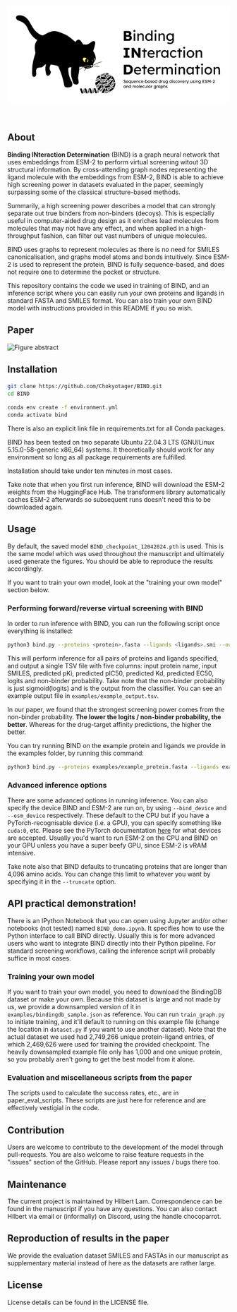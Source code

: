 <div align="center">
  <br />
  <p>
    <a href="https://github.com/Chokyotager/BIND"><img src="/art/BIND.png" alt="banner" /></a>
  </p>
  <br />
  <p>
  </p>
</div>

## About
**Binding INteraction Determination** (BIND) is a graph neural network that uses embeddings from ESM-2 to perform virtual screening witout 3D structural information. By cross-attending graph nodes representing the ligand molecule with the embeddings from ESM-2, BIND is able to achieve high screening power in datasets evaluated in the paper, seemingly surpassing some of the classical structure-based methods.

Summarily, a high screening power describes a model that can strongly separate out true binders from non-binders (decoys). This is especially useful in computer-aided drug design as it enriches lead molecules from molecules that may not have any effect, and when applied in a high-throughput fashion, can filter out vast numbers of unique molecules.

BIND uses graphs to represent molecules as there is no need for SMILES canonicalisation, and graphs model atoms and bonds intuitively. Since ESM-2 is used to represent the protein, BIND is fully sequence-based, and does not require one to determine the pocket or structure.

This repository contains the code we used in training of BIND, and an inference script where you can easily run your own proteins and ligands in standard FASTA and SMILES format. You can also train your own BIND model with instructions provided in this README if you so wish.

## Paper

![Figure abstract](https://github.com/Chokyotager/BIND/blob/main/art/abstract.png?raw=true)

## Installation
```sh
git clone https://github.com/Chokyotager/BIND.git
cd BIND
```

```sh
conda env create -f environment.yml
conda activate bind
```

There is also an explicit link file in requirements.txt for all Conda packages.

BIND has been tested on two separate Ubuntu 22.04.3 LTS (GNU/Linux 5.15.0-58-generic x86_64) systems. It theoretically should work for any environment so long as all package requirements are fulfilled.

Installation should take under ten minutes in most cases.

Take note that when you first run inference, BIND will download the ESM-2 weights from the HuggingFace Hub. The transformers library automatically caches ESM-2 afterwards so subsequent runs doesn't need this to be downloaded again.

## Usage

By default, the saved model `BIND_checkpoint_12042024.pth` is used. This is the same model which was used throughout the manuscript and ultimately used generate the figures. You should be able to reproduce the results accordingly.

If you want to train your own model, look at the "training your own model" section below.

### Performing forward/reverse virtual screening with BIND

In order to run inference with BIND, you can run the following script once everything is installed:

```sh
python3 bind.py --proteins <protein>.fasta --ligands <ligands>.smi --output <output>.tsv
```

This will perform inference for all pairs of proteins and ligands specified, and output a single TSV file with five columns: input protein name, input SMILES, predicted pKi, predicted pIC50, predicted Kd, predicted EC50, logits and non-binder probability. Take note that the non-binder probability is just sigmoid(logits) and is the output from the classifier. You can see an example output file in `examples/example_output.tsv`.

In our paper, we found that the strongest screening power comes from the non-binder probability. **The lower the logits / non-binder probability, the better**. Whereas for the drug-target affinity predictions, the higher the better.

You can try running BIND on the example protein and ligands we provide in the examples folder, by running this command:

```sh
python3 bind.py --proteins examples/example_protein.fasta --ligands examples/example_ligands.smi --output examples/example_output.tsv
```

### Advanced inference options

There are some advanced options in running inference. You can also specify the device BIND and ESM-2 are run on, by using `--bind_device` and `--esm_device` respectively. These default to the CPU but if you have a PyTorch-recognisable device (i.e. a GPU), you can specify something like `cuda:0`, etc. Please see the PyTorch documentation [here](https://pytorch.org/docs/stable/tensor_attributes.html#torch.device) for what devices are accepted. Usually you'd want to run ESM-2 on the CPU and BIND on your GPU unless you have a super beefy GPU, since ESM-2 is vRAM intensive.

Take note also that BIND defaults to truncating proteins that are longer than 4,096 amino acids. You can change this limit to whatever you want by specifying it in the `--truncate` option.

## API practical demonstration!

There is an IPython Notebook that you can open using Jupyter and/or other notebooks (not tested) named `BIND_demo.ipynb`. It specifies how to use the Python interface to call BIND directly. Usually this is for more advanced users who want to integrate BIND directly into their Python pipeline. For standard screening workflows, calling the inference script will probably suffice in most cases.

### Training your own model

If you want to train your own model, you need to download the BindingDB dataset or make your own. Because this dataset is large and not made by us, we provide a downsampled version of it in `examples/bindingdb_sample.json` as reference. You can run `train_graph.py` to initiate training, and it'll default to running on this example file (change the location in `dataset.py` if you want to use another dataset). Note that the actual dataset we used had 2,749,266 unique protein-ligand entries, of which 2,469,626 were used for training the provided checkpoint. The heavily downsampled example file only has 1,000 and one unique protein, so you probably aren't going to get the best model from it alone.

### Evaluation and miscellaneous scripts from the paper

The scripts used to calculate the success rates, etc., are in paper_eval_scripts. These scripts are just here for reference and are effectively vestigial in the code.

## Contribution

Users are welcome to contribute to the development of the model through pull-requests. You are also welcome to raise feature requests in the "issues" section of the GitHub. Please report any issues / bugs there too.

## Maintenance

The current project is maintained by Hilbert Lam. Correspondence can be found in the manuscript if you have any questions. You can also contact Hilbert via email or (informally) on Discord, using the handle chocoparrot.

## Reproduction of results in the paper

We provide the evaluation dataset SMILES and FASTAs in our manuscript as supplementary material instead of here as the datasets are rather large.

## License
License details can be found in the LICENSE file.
